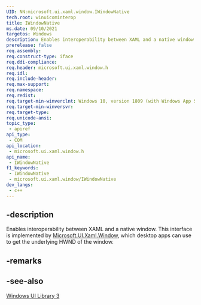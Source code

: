 ```yaml
---
UID: NN:microsoft.ui.xaml.window.IWindowNative
tech.root: winuicominterop
title: IWindowNative
ms.date: 09/10/2021
targetos: Windows
description: Enables interoperability between XAML and a native window.
prerelease: false
req.assembly: 
req.construct-type: iface
req.ddi-compliance: 
req.header: microsoft.ui.xaml.window.h
req.idl: 
req.include-header: 
req.max-support: 
req.namespace: 
req.redist: 
req.target-min-winverclnt: Windows 10, version 1809 (with Windows App SDK 0.5 or later)
req.target-min-winversvr: 
req.target-type: 
req.unicode-ansi: 
topic_type:
 - apiref
api_type:
 - COM
api_location:
 - microsoft.ui.xaml.window.h
api_name:
 - IWindowNative
f1_keywords:
 - IWindowNative
 - microsoft.ui.xaml.window/IWindowNative
dev_langs:
 - c++
---
```


## -description

Enables interoperability between XAML and a native window. This interface is implemented by [Microsoft.UI.Xaml.Window](/windows/winui/api/microsoft.ui.xaml.window), which desktop apps can use to get the underlying HWND of the window.

## -remarks

## -see-also

[Windows UI Library 3](/windows/apps/winui/winui3)